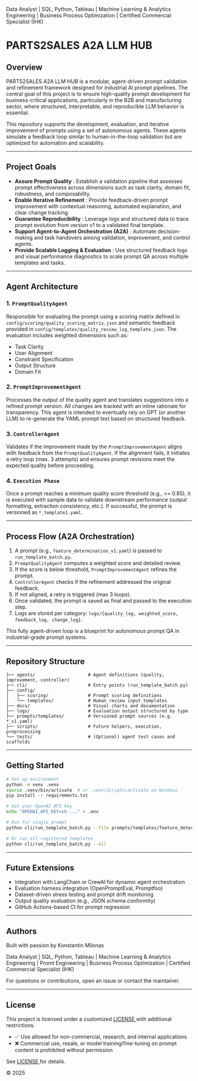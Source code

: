 Data Analyst | SQL, Python, Tableau | Machine Learning & Analytics Engineering | Business Process Optimization | Certified Commercial Specialist (IHK)

# PARTS2SALES A2A LLM HUB

## Overview

PARTS2SALES A2A LLM HUB is a modular, agent-driven prompt validation and refinement framework designed for industrial AI prompt pipelines. The central goal of this project is to ensure high-quality prompt development for business-critical applications, particularly in the B2B and manufacturing sector, where structured, interpretable, and reproducible LLM behavior is essential.

This repository supports the development, evaluation, and iterative improvement of prompts using a set of autonomous agents. These agents simulate a feedback loop similar to human-in-the-loop validation but are optimized for automation and scalability.

---

## Project Goals

* **Assure Prompt Quality** : Establish a validation pipeline that assesses prompt effectiveness across dimensions such as task clarity, domain fit, robustness, and composability.
* **Enable Iterative Refinement** : Provide feedback-driven prompt improvement with contextual reasoning, automated explanation, and clear change tracking.
* **Guarantee Reproducibility** : Leverage logs and structured data to trace prompt evolution from version v1 to a validated final template.
* **Support Agent-to-Agent Orchestration (A2A)** : Automate decision-making and task handovers among validation, improvement, and control agents.
* **Provide Scalable Logging & Evaluation** : Use structured feedback logs and visual performance diagnostics to scale prompt QA across multiple templates and tasks.

---

## Agent Architecture

### 1. `PromptQualityAgent`

Responsible for evaluating the prompt using a scoring matrix defined in `config/scoring/quality_scoring_matrix.json` and semantic feedback provided in `config/templates/quality_review_log_template.json`. The evaluation includes weighted dimensions such as:

* Task Clarity
* User Alignment
* Constraint Specification
* Output Structure
* Domain Fit

### 2. `PromptImprovementAgent`

Processes the output of the quality agent and translates suggestions into a refined prompt version. All changes are tracked with an inline rationale for transparency. This agent is intended to eventually rely on GPT (or another LLM) to re-generate the YAML prompt text based on structured feedback.

### 3. `ControllerAgent`

Validates if the improvement made by the `PromptImprovementAgent` aligns with feedback from the `PromptQualityAgent`. If the alignment fails, it initiates a retry loop (max. 3 attempts) and ensures prompt revisions meet the expected quality before proceeding.

### 4. `Execution Phase`

Once a prompt reaches a minimum quality score threshold (e.g., >= 0.85), it is executed with sample data to validate downstream performance (output formatting, extraction consistency, etc.). If successful, the prompt is versioned as `*_template1.yaml`.

---

## Process Flow (A2A Orchestration)

1. A prompt (e.g., `feature_determination_v1.yaml`) is passed to `run_template_batch.py`.
2. `PromptQualityAgent` computes a weighted score and detailed review.
3. If the score is below threshold, `PromptImprovementAgent` refines the prompt.
4. `ControllerAgent` checks if the refinement addressed the original feedback.
5. If not aligned, a retry is triggered (max 3 loops).
6. Once validated, the prompt is saved as final and passed to the execution step.
7. Logs are stored per category: `logs/{quality_log, weighted_score, feedback_log, change_log}`.

This fully agent-driven loop is a blueprint for autonomous prompt QA in industrial-grade prompt systems.

---

## Repository Structure

```
├── agents/                    # Agent definitions (quality, improvement, controller)
├── cli/                       # Entry points (run_template_batch.py)
├── config/
│   ├── scoring/               # Prompt scoring definitions
│   └── templates/             # Human review input templates
├── docs/                      # Visual charts and documentation
├── logs/                      # Evaluation output structured by type
├── prompts/templates/         # Versioned prompt sources (e.g. *_v1.yaml)
├── scripts/                   # Future helpers, execution, preprocessing
└── tests/                     # (Optional) agent test cases and scaffolds
```

---

## Getting Started

```bash
# Set up environment
python -m venv .venv
source .venv/bin/activate  # or .venv\Scripts\activate on Windows
pip install -r requirements.txt

# Set your OpenAI API key
echo "OPENAI_API_KEY=sk-..." > .env

# Run for single prompt
python cli/run_template_batch.py --file prompts/templates/feature_determination_v1.yaml

# Or run all registered templates
python cli/run_template_batch.py --all
```

---

## Future Extensions

* Integration with LangChain or CrewAI for dynamic agent orchestration
* Evaluation harness integration (OpenPromptEval, Promptfoo)
* Dataset-driven stress testing and prompt drift monitoring
* Output quality evaluation (e.g., JSON schema conformity)
* GitHub Actions-based CI for prompt regression

---

## Authors

Built with passion by Konstantin Milonas

Data Analyst | SQL, Python, Tableau | Machine Learning & Analytics Engineering | Promt Engineering | Business Process Optimization | Certified Commercial Specialist (IHK)

For questions or contributions, open an issue or contact the maintainer.

---

## License

This project is licensed under a customized [LICENSE ](LICENSE "double click")with additional restrictions.

* ✅ Use allowed for non-commercial, research, and internal applications
* ❌ Commercial use, resale, or model training/fine-tuning on prompt content is prohibited without permission

See [LICENSE ](LICENSE "double click")for details.

© 2025
